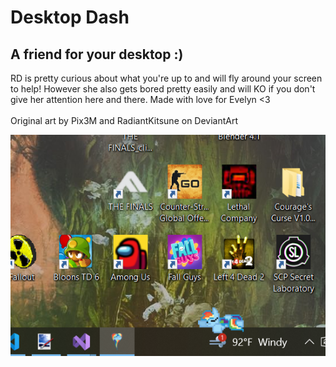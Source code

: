 # Desktop Dash
## A friend for your desktop :)
RD is pretty curious about what you're up to and will fly around your screen to help! However she also gets bored pretty easily and will KO if you don't give her attention here and there. Made with love for Evelyn <3 <br><br> Original art by Pix3M and RadiantKitsune on DeviantArt

![alt text](https://github.com/dbrun3/DesktopDash/blob/master/Screenshots/sleeping.PNG "Nap time")
